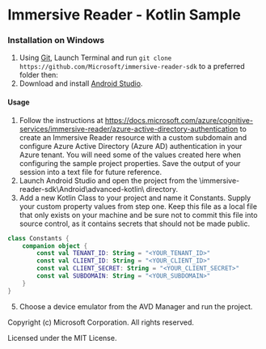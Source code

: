 # Immersive Reader - Kotlin Sample

### Installation on Windows

1. Using [Git](https://git-scm.com/), Launch Terminal and run `git clone https://github.com/Microsoft/immersive-reader-sdk` to a preferred folder then:
2. Download and install [Android Studio](https://developer.android.com/studio).

#### Usage

1. Follow the instructions at https://docs.microsoft.com/azure/cognitive-services/immersive-reader/azure-active-directory-authentication to create an Immersive Reader resource with a custom subdomain and configure Azure Active Directory (Azure AD) authentication in your Azure tenant. You will need some of the values created here when configuring the sample project properties. Save the output of your session into a text file for future reference.
2. Launch Android Studio and open the project from the \immersive-reader-sdk\Android\advanced-kotlin\ directory.
4. Add a new Kotlin Class to your project and name it Constants. Supply your custom property values from step one. Keep this file as a local file that only exists on your machine and be sure not to commit this file into source control, as it contains secrets that should not be made public.
```Kotlin
class Constants {
    companion object {
        const val TENANT_ID: String = "<YOUR_TENANT_ID>"
        const val CLIENT_ID: String = "<YOUR_CLIENT_ID>"
        const val CLIENT_SECRET: String = "<YOUR_CLIENT_SECRET>"
        const val SUBDOMAIN: String = "<YOUR_SUBDOMAIN>"
    }
}
```
5. Choose a device emulator from the AVD Manager and run the project.


Copyright (c) Microsoft Corporation. All rights reserved.

Licensed under the MIT License.
